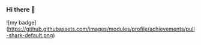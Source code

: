 ### Hi there 👋
!\[my badge\](https://github.githubassets.com/images/modules/profile/achievements/pull-shark-default.png)

<!--
**46563156/46563156** is a ✨ _special_ ✨ repository because its `README.md` (this file) appears on your GitHub profile.

Here are some ideas to get you started:

- 🌱 I’m currently learning how to use GitHum for a school assignment

